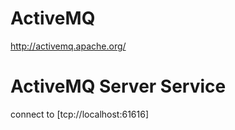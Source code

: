 # ActiveMQ

http://activemq.apache.org/

# ActiveMQ Server Service

connect to [tcp://localhost:61616]
